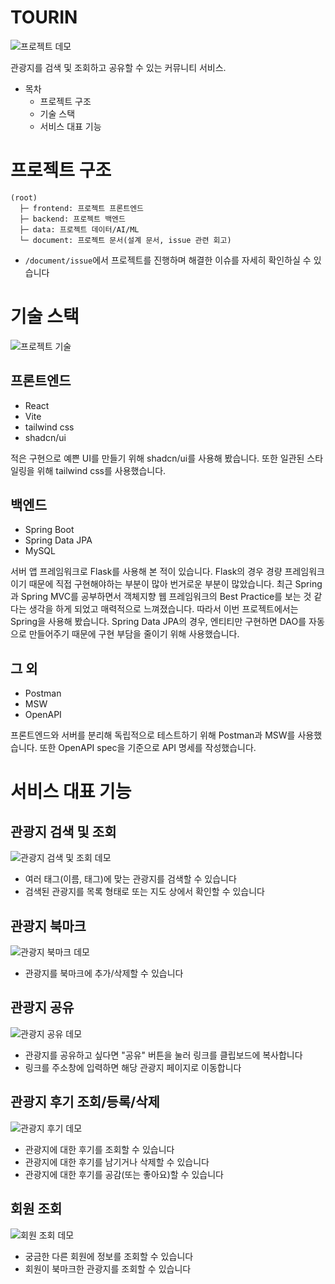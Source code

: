 # TOURIN

![프로젝트 데모](./document/image/demo.gif)

관광지를 검색 및 조회하고 공유할 수 있는 커뮤니티 서비스.

- 목차
  - 프로젝트 구조
  - 기술 스택
  - 서비스 대표 기능

# 프로젝트 구조
```
(root)
  ├─ frontend: 프로젝트 프론트엔드
  ├─ backend: 프로젝트 백엔드
  ├─ data: 프로젝트 데이터/AI/ML
  └─ document: 프로젝트 문서(설계 문서, issue 관련 회고)
```
- `/document/issue`에서 프로젝트를 진행하며 해결한 이슈를 자세히 확인하실 수 있습니다

# 기술 스택
![프로젝트 기술](./document/image/tech-stack.jpg)

## 프론트엔드
- React
- Vite
- tailwind css
- shadcn/ui

적은 구현으로 예쁜 UI를 만들기 위해 shadcn/ui를 사용해 봤습니다. 또한 일관된 스타일링을 위해 tailwind css를 사용했습니다.

## 백엔드
- Spring Boot
- Spring Data JPA
- MySQL

서버 앱 프레임워크로 Flask를 사용해 본 적이 있습니다. Flask의 경우 경량 프레임워크이기 때문에 직접 구현해야하는 부분이 많아 번거로운 부분이 많았습니다. 최근 Spring과 Spring MVC를 공부하면서 객체지향 웹 프레임워크의 Best Practice를 보는 것 같다는 생각을 하게 되었고 매력적으로 느껴졌습니다. 따라서 이번 프로젝트에서는 Spring을 사용해 봤습니다. Spring Data JPA의 경우, 엔티티만 구현하면 DAO를 자동으로 만들어주기 때문에 구현 부담을 줄이기 위해 사용했습니다.

## 그 외
- Postman
- MSW
- OpenAPI

프론트엔드와 서버를 분리해 독립적으로 테스트하기 위해 Postman과 MSW를 사용했습니다. 또한 OpenAPI spec을 기준으로 API 명세를 작성했습니다.

# 서비스 대표 기능
## 관광지 검색 및 조회
![관광지 검색 및 조회 데모](./document/image/tourspot-search-demo.gif)
- 여러 태그(이름, 태그)에 맞는 관광지를 검색할 수 있습니다
- 검색된 관광지를 목록 형태로 또는 지도 상에서 확인할 수 있습니다

## 관광지 북마크
![관광지 북마크 데모](./document/image/bookmark-demo.gif)
- 관광지를 북마크에 추가/삭제할 수 있습니다

## 관광지 공유
![관광지 공유 데모](./document/image/tourspot-share-demo.gif)
- 관광지를 공유하고 싶다면 "공유" 버튼을 눌러 링크를 클립보드에 복사합니다
- 링크를 주소창에 입력하면 해당 관광지 페이지로 이동합니다

## 관광지 후기 조회/등록/삭제
![관광지 후기 데모](./document/image/review-demo.gif)
- 관광지에 대한 후기를 조회할 수 있습니다
- 관광지에 대한 후기를 남기거나 삭제할 수 있습니다
- 관광지에 대한 후기를 공감(또는 좋아요)할 수 있습니다

## 회원 조회
![회원 조회 데모](./document/image/user-demo.gif)
- 궁금한 다른 회원에 정보를 조회할 수 있습니다
- 회원이 북마크한 관광지를 조회할 수 있습니다